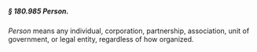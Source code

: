 ##### § 180.985 Person. #####

*Person* means any individual, corporation, partnership, association, unit of government, or legal entity, regardless of how organized.